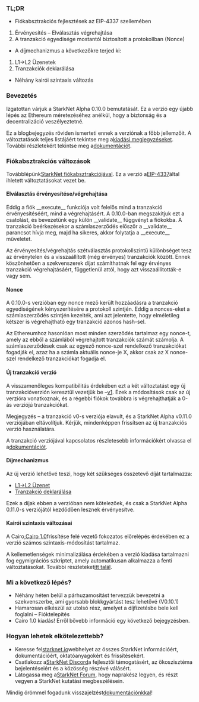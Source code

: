 ### TL;DR

* Fiókabsztrakciós fejlesztések az EIP-4337 szellemében

1. Érvényesítés – Elválasztás végrehajtása
2. A tranzakció egyedisége mostantól biztosított a protokollban (Nonce)

* A díjmechanizmus a következőkre terjed ki:

1. L1→L2 Üzenetek
2. Tranzakciók deklarálása

* Néhány kairói szintaxis változás

### Bevezetés

Izgatottan várjuk a StarkNet Alpha 0.10.0 bemutatását. Ez a verzió egy újabb lépés az Ethereum méretezéséhez anélkül, hogy a biztonság és a decentralizáció veszélyeztetné.

Ez a blogbejegyzés röviden ismerteti ennek a verziónak a főbb jellemzőit. A változtatások teljes listájáért tekintse meg a[kiadási megjegyzéseket](https://github.com/starkware-libs/cairo-lang/releases). További részletekért tekintse meg a[dokumentációt](https://docs.starknet.io/).

### Fiókabsztrakciós változások

Továbblépünk[StarkNet fiókabsztrakciójával](https://community.starknet.io/t/starknet-account-abstraction-model-part-1/781). Ez a verzió a[EIP-4337](https://eips.ethereum.org/EIPS/eip-4337)által ihletett változtatásokat vezet be.

#### Elválasztás érvényesítése/végrehajtása

Eddig a fiók \_\_execute\_\_ funkciója volt felelős mind a tranzakció érvényesítéséért, mind a végrehajtásért. A 0.10.0-ban megszakítjuk ezt a csatolást, és bevezetünk egy külön \_\_validate\_\_ függvényt a fiókokba. A tranzakció beérkezésekor a számlaszerződés először a \_\_validate\_\_ parancsot hívja meg, majd ha sikeres, akkor folytatja a \_\_execute\_\_ műveletet.

Az érvényesítés/végrehajtás szétválasztás protokollszintű különbséget tesz az érvénytelen és a visszaállított (még érvényes) tranzakciók között. Ennek köszönhetően a szekvenszerek díjat számíthatnak fel egy érvényes tranzakció végrehajtásáért, függetlenül attól, hogy azt visszaállították-e vagy sem.

#### Nonce

A 0.10.0-s verzióban egy nonce mező került hozzáadásra a tranzakció egyediségének kényszerítésére a protokoll szintjén. Eddig a nonces-eket a számlaszerződés szintjén kezelték, ami azt jelentette, hogy elméletileg kétszer is végrehajtható egy tranzakció azonos hash-sel.

Az Ethereumhoz hasonlóan most minden szerződés tartalmaz egy nonce-t, amely az ebből a számlából végrehajtott tranzakciók számát számolja. A számlaszerződések csak az egyező nonce-szel rendelkező tranzakciókat fogadják el, azaz ha a számla aktuális nonce-je X, akkor csak az X nonce-szel rendelkező tranzakciókat fogadja el.

#### Új tranzakció verzió

A visszamenőleges kompatibilitás érdekében ezt a két változtatást egy új tranzakcióverzión keresztül vezetjük be –[v1](https://docs.starknet.io/docs/Blocks/transactions/#invoke-transaction-version-1%5C). Ezek a módosítások csak az új verzióra vonatkoznak, és a régebbi fiókok továbbra is végrehajthatják a 0-ás verziójú tranzakciókat.

Megjegyzés – a tranzakció v0-s verziója elavult, és a StarkNet Alpha v0.11.0 verziójában eltávolítjuk. Kérjük, mindenképpen frissítsen az új tranzakciós verzió használatára.

A tranzakció verziójával kapcsolatos részletesebb információkért olvassa el a[dokumentációt](https://docs.starknet.io/docs/Blocks/transactions/#invoke-transaction-version-1%5C).

#### Díjmechanizmus

Az új verzió lehetővé teszi, hogy két szükséges összetevő díját tartalmazza:

* [L1→L2 Üzenet](https://docs.starknet.io/docs/L1-L2%20Communication/messaging-mechanism#l1--l2-message-fees)
* [Tranzakció deklarálása](https://docs.starknet.io/docs/Blocks/transactions#declare-transaction)

Ezek a díjak ebben a verzióban nem kötelezőek, és csak a StarkNet Alpha 0.11.0-s verziójától kezdődően lesznek érvényesítve.

#### Kairói szintaxis változásai

A Cairo,[Cairo 1.0](https://www.youtube.com/watch?v=Ny4Rv6ztINU)frissítése felé vezető fokozatos előrelépés érdekében ez a verzió számos szintaxis-módosítást tartalmaz.

A kellemetlenségek minimalizálása érdekében a verzió kiadása tartalmazni fog egy[](https://www.youtube.com/watch?v=kXs59zaQrsc)migrációs szkriptet, amely automatikusan alkalmazza a fenti változtatásokat. További részleteket[itt talál](https://github.com/starkware-libs/cairo-lang/releases).

### Mi a következő lépés?

* Néhány héten belül a párhuzamosítást tervezzük bevezetni a szekvenszerbe, ami gyorsabb blokkgyártást tesz lehetővé (V0.10.1)
* Hamarosan elkészül az utolsó rész, amelyet a díjfizetésbe bele kell foglalni – Fióktelepítés
* Cairo 1.0 kiadás! Erről bővebb információ egy következő bejegyzésben.

### Hogyan lehetek elkötelezettebb?

* Keresse fel[starknet.io](https://starknet.io/)webhelyet az összes StarkNet információért, dokumentációért, oktatóanyagokért és frissítésekért.
* Csatlakozz a[StarkNet Discord](http://starknet.io/discord)a fejlesztői támogatásért, az ökoszisztéma bejelentéseiért és a közösség részévé válásért.
* Látogassa meg a[StarkNet Forum](http://community.starknet.io/), hogy naprakész legyen, és részt vegyen a StarkNet kutatási megbeszélésein.

Mindig örömmel fogadunk visszajelzést[dokumentációnkkal](https://docs.starknet.io/)!